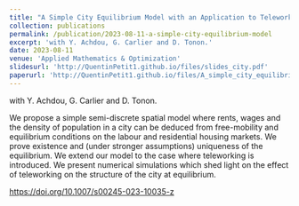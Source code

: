 ```yaml
---
title: "A Simple City Equilibrium Model with an Application to Teleworking"
collection: publications
permalink: /publication/2023-08-11-a-simple-city-equilibrium-model
excerpt: 'with Y. Achdou, G. Carlier and D. Tonon.'
date: 2023-08-11
venue: 'Applied Mathematics & Optimization'
slidesurl: 'http://QuentinPetit1.github.io/files/slides_city.pdf'
paperurl: 'http://QuentinPetit1.github.io/files/A_simple_city_equilibrium_model_with_an_application_to_teleworking.pdf'
---
```


with Y. Achdou, G. Carlier and D. Tonon.

We propose a simple semi-discrete spatial model where rents, wages and the density of population in a city can be deduced from free-mobility and equilibrium conditions on the labour and residential housing markets. We prove existence and (under stronger assumptions) uniqueness of the equilibrium. We extend our model to the case where teleworking is introduced. We present numerical simulations which shed light on the effect of teleworking on the structure of the city at equilibrium.

https://doi.org/10.1007/s00245-023-10035-z
